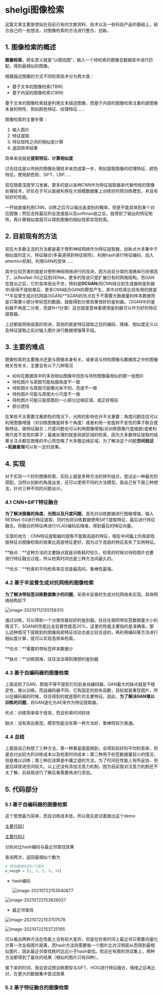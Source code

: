 # shelgi图像检索

这篇文章主要是想站在目前已有的文献资料、技术以及一些科技产品的基础上，结合自己的一些想法，对图像检索的方法进行整合、创新。



## 1. 图像检索的概述

**图像检索**，顾名思义就是“以图找图”，输入一个待检索的图像去数据库中进行匹配，得到最相似的图像。

根据描述图像的方式不同检索技术分为两大类：

+   基于文本的图像检索(TBIR)
+   基于内容的图像检索(CBIR)

基于文本的图像检索就是利用文本描述图像，而基于内容的图像检索注重的是图像本身的特性，例如颜色特征、纹理特征……



图像检索的主要步骤：

1.  输入图片
2.  特征提取
3.  特征矩阵之间的相似度计算
4.  返回排序结果

简单来说就是**提取特征、计算相似度**



过去往往是以传统的图像处理技术来完成第一步，例如提取图像的纹理特征、颜色特征，使用颜色矩、SIFT、LBP……

现在随着深度学习发展，更多的是以各种CNN作为特征提取器来代替传统的图像处理技术，好处在于可以直接利用在大规模数据集上训练好的预训练模型，并且有较好的性能。



一开始直接利用CNN，训练之后可以输出各类别的概率，但是不能具体到某个对应图像；然后去除最后的全连接层以及softmax层之后，就得到了输出的特征矩阵，再计算相似度就可以得到图像的相似性即实现检索。





## 2. 目前现有的方法

现在大多数主流的方法都是基于卷积神经网络作为特征提取器，创新点大多集中于相似度的定义、特征融合(多渠道得到特征矩阵)、利用hash进行特征编码、加入attention机制、利用GAN的变体……



其中比较厉害的就是对卷积神经网络进行的改进，因为目前分类的准确率已经很高了，从ResNet-50之后到SENet，更多的改进只是扩展已有的网络结构。而GAN在提出之后，它的变体层出不穷，特别是**DCGAN**(将CNN结合到生成器和鉴别器中)获得不错效果后，更多CNN结合GAN的模型产生，其中对检索比较有用的就是**半监督生成对抗网路(SGAN)**SGAN的优点在于不需要大数据量的样本数据而是只需要小部分带标签的数据，就能得到分类效果很好的鉴别器。（SGAN中的鉴别器不再是二分类，而是N+1分类）这也就是意味着使用鉴别器可以作为好的特征提取器。



上述都是网络层面的改进，其他的就是特征提取之后的编码、降维、相似度定义以及特征提取之前对输入图片进行数据增强等手段。



## 3. 主要的难点

图像检索的主要难点还是与图像本身有关，或者说与待检图像与数据库之中的图像相关性有关，主要会有以下几种情况

+   如何在数据库中的多张相似图像中找到与待检图像最相似的那一张图片
+   待检图片与原图可能拍摄角度不一致
+   待检图片与原图可能曝光率不同、亮度不一致
+   待检图片可能与原图大小尺度不一致
+   待检图片可能只是原图的一小部分边缘区域，或正好相反
+   部分遮挡

在某些不太需要注重颜色的情况下，光照的影响也许不太重要；角度问题往往可以利用图像增强（对训练图像旋转多个角度）或者利用一些旋转不变性的算子联合提取特征，做特征融合；尺度问题也可以利用图像增强(对训练图像尺度缩放)或者利用尺度不变性的算子；最难处理的就是局部区域的检索，因为大多数特征提取的结果关注点都在图像的中心而忽略了大多数边缘区域，为了解决这个问题**空间验证**+**拓展查询**可以有一定的效果。





## 4. 实现

对于实现一个好的图像检索，实际上就是多种方法的排列组合，尝试出一种最优的搭配。当然以创新的角度出发，还可以使用不同的方法模型。我自己有下面三种想法，针对三种不同的问题设计。



### 4.1 CNN+SIFT特征融合

**为了解决图像的角度、光照以及尺度问题**，首先对训练数据进行图像增强，输入RESNet-50进行特征提取，同时也将训练数据使用SIFT提取特征，最后进行特征融合。将融合的特征再进行VLAD编码后降维，得到最后的特征向量。

注意的地方：CNN特征提取器的提取不能取高层的特征，相反中间偏上的局部低层特征对图像检索的效果比高层特征更好，因为过于高层的特征丢失了实例特征。

**缺点：**这种方法的主要缺点就是训练耗时较久，检索的时候对待检图片也要进行特征融合过程，所以检索时间也是三种方法间最久的。

**优点：**检索的平均检索率应该是最高的，鲁棒性最强。



### 4.2 基于半监督生成对抗网络的图像检索

**为了解决带标签训练数据集少的问题**，采用半监督的生成对抗网络来实现。具体网络结构如下

![image-20210712155159310](https://gitee.com/shixiaojiejiela_admin/pics/raw/master///image-20210712155159310.png)

通过训练，可以得到一个分类性能较好的鉴别器。往往在相同带标签数据量大小的情况下，SGAN的性能比全监督性能高20%，这里的性能主要指的是准确率。那么这种情况下提取到的图像局部特征往往也是比较合适的，再利用编码等方法进行相似度计算，就可以实现高效率检索。



**优点：**需要的带标签样本数据少

**缺点：**训练困难，往往没法得到理想的鉴别器



### 4.3 基于自编码器的图像检索

上面说到了GAN，那就不得不提到它的前身自编码器。GAN最大的缺点就是不稳定性，难以训练。而自编码器不同，它有固定的损失函数，目标就是重现图片，所以在编码器的时候，往往得到的就是图片的主要特征。因此，**为了解决GAN难以训练的问题**，将GAN退化为AE来作为特征提取器。



优点：训练简单易于收敛，而且检索时间较快

缺点：没有突出表现，模型性能没有第一种方法好，鲁棒性较为普通。





### 4.4 总结

上面我自己构想了三种方法，第一种算是面面俱到，会得到较好的平均检索率，但是会付出较大的训练成本以及检索时间成本；第二种用于标签数据量较小的情况，但是难以训练；第三种应该算是中庸之道的方法，为了时间在性能上有所妥协，但是后续改进空间较大。以上还没有添加注意力机制，因为目前我对注意力机制还不太了解，后续我进行了解后看需要再进行添加。





## 5. 代码部分

### 5.1 基于自编码器的图像检索

这个思想最为简单，而且训练成本低，所以我先尝试着做出这个demo

[主要代码1](../代码/retrieval_No_hash.py)

[主要代码2](../代码/retrieval_with_hash.py)

分别对比hash编码与最近邻查找效果

查询两次，返回最相似个数为

```python
# 得到最相似的x个图片
n_neigh = [1, 3, 5, 9, 10]
```

+   hash编码

    ![image-20210722153540877](https://gitee.com/shixiaojiejiela_admin/pics/raw/master///image-20210722153540877.png)

![image-20210722153626027](https://gitee.com/shixiaojiejiela_admin/pics/raw/master///image-20210722153626027.png)



+   最近邻查找

![image-20210722153707578](https://gitee.com/shixiaojiejiela_admin/pics/raw/master///image-20210722153707578.png)

![image-20210722153725195](https://gitee.com/shixiaojiejiela_admin/pics/raw/master///image-20210722153725195.png)



可以看出两种方法在性能上没有较大差异，但是在检索时间上最近邻只需要向量化计算一次全局图片距离，而hash方法则需要每一个图片比对汉明距从而得到最相似图片，因此最近邻查找耗时远远小于hash查找。而且在有限的测试集上，两种方法都得到了最优的结果（相似的图片只有四种）。



接下来的时间，我会尝试预训练模型与SIFT、HOG进行特征融合，降维之后再比对，在更大的数据集中尝试效果



### 5.2 基于特征融合的图像检索

